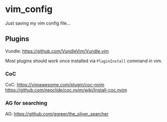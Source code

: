 # vim_config
Just saving my vim config file...

## Plugins
Vundle: https://github.com/VundleVim/Vundle.vim

Most plugins should work once installed via `PluginInstall` command in vim.

### CoC
CoC: https://vimawesome.com/plugin/coc-nvim
https://github.com/neoclide/coc.nvim/wiki/Install-coc.nvim

### AG for searching
AG: https://github.com/ggreer/the_silver_searcher
